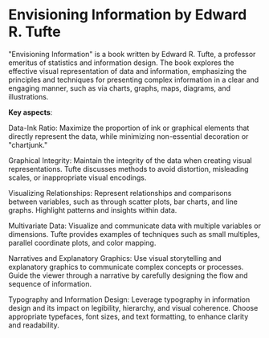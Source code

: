 # Envisioning Information by Edward R. Tufte

"Envisioning Information" is a book written by Edward R. Tufte, a professor emeritus of statistics and information design. The book explores the effective visual representation of data and information, emphasizing the principles and techniques for presenting complex information in a clear and engaging manner, such as via charts, graphs, maps, diagrams, and illustrations.

**Key aspects**:

Data-Ink Ratio: Maximize the proportion of ink or graphical elements that directly represent the data, while minimizing non-essential decoration or "chartjunk."

Graphical Integrity: Maintain the integrity of the data when creating visual representations. Tufte discusses methods to avoid distortion, misleading scales, or inappropriate visual encodings.

Visualizing Relationships: Represent relationships and comparisons between variables, such as through scatter plots, bar charts, and line graphs. Highlight patterns and insights within data.

Multivariate Data: Visualize and communicate data with multiple variables or dimensions. Tufte provides examples of techniques such as small multiples, parallel coordinate plots, and color mapping.

Narratives and Explanatory Graphics: Use visual storytelling and explanatory graphics to communicate complex concepts or processes. Guide the viewer through a narrative by carefully designing the flow and sequence of information.

Typography and Information Design: Leverage typography in information design and its impact on legibility, hierarchy, and visual coherence. Choose appropriate typefaces, font sizes, and text formatting, to enhance clarity and readability.
